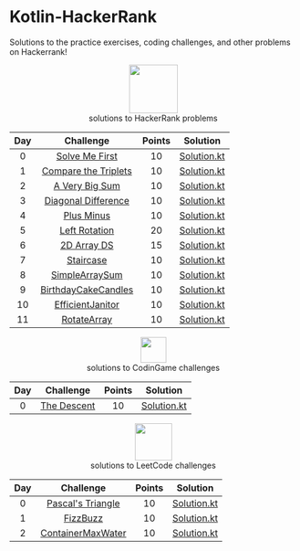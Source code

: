 # Kotlin-HackerRank
Solutions to the practice exercises, coding challenges, and other problems on Hackerrank!
<p align="center">
    <a href="#">
        <img height=85 src="https://sharp.services.greenhouse.io/production/integrations/hackerrank-color-resized-75nmq02hm.png?auto=format&fit=max&lossless=true&q=90&w=430&s=9545d538a825e5ba6ab1bf11ce9b1a24c39d7bf8560c09b65455914542050991">
    </a>
    <br>solutions to HackerRank problems
</p>


| Day |                                                          Challenge                                                         | Points |                                                                                          Solution                                                                                         |
|:---:|:--------------------------------------------------------------------------------------------------------------------------:|:------:|:-----------------------------------------------------------------------------------------------------------------------------------------------------------------------------------------:|
|  0  | [Solve Me First](https://www.hackerrank.com/challenges/solve-me-first/problem)                                              |   10   | [Solution.kt](https://github.com/herreraweb/Kotlin-HackerRank/blob/main/src/main/kotlin/SolveMeFirst.kt)                |
|  1  | [Compare the Triplets](https://www.hackerrank.com/challenges/compare-the-triplets/problem)                                  |   10   | [Solution.kt](https://github.com/herreraweb/Kotlin-HackerRank/blob/main/src/main/kotlin/CompareTheTriplets.kt)          |
|  2  | [A Very Big Sum](https://www.hackerrank.com/challenges/a-very-big-sum/problem)                                              |   10   | [Solution.kt](https://github.com/herreraweb/Kotlin-HackerRank/blob/main/src/main/kotlin/VeryBigSum.kt)                  |
|  3  | [Diagonal Difference](https://www.hackerrank.com/challenges/diagonal-difference/problem)                                    |   10   | [Solution.kt](https://github.com/herreraweb/Kotlin-HackerRank/blob/main/src/main/kotlin/DiagonalDifference.kt)          |
|  4  | [Plus Minus](https://www.hackerrank.com/challenges/plus-minus/problem)                                                      |   10   | [Solution.kt](https://github.com/herreraweb/Kotlin-HackerRank/blob/main/src/main/kotlin/PlusMinus.kt)                   |
|  5  | [Left Rotation](https://www.hackerrank.com/challenges/array-left-rotation/problem)                                           |  20   | [Solution.kt](https://github.com/herreraweb/Kotlin-HackerRank/blob/main/src/main/kotlin/LeftRotation.kt)                |
|  6  | [2D Array DS ](https://www.hackerrank.com/challenges/2d-array/problem)                                           |  15   | [Solution.kt](https://github.com/herreraweb/Kotlin-HackerRank/blob/main/src/main/kotlin/2DArrayDS.kt)                |
|  7  | [Staircase](https://www.hackerrank.com/challenges/staircase/problem)                                           |  10   | [Solution.kt](https://github.com/herreraweb/Kotlin-HackerRank/blob/main/src/main/kotlin/Staircase.kt)                |
|  8  | [SimpleArraySum](https://www.hackerrank.com/challenges/simplearraysum/problem)                                           |  10   | [Solution.kt](https://github.com/herreraweb/Kotlin-HackerRank/blob/main/src/main/kotlin/SimpleArraySum.kt)                |
|  9  | [BirthdayCakeCandles](https://www.hackerrank.com/challenges/simplearraysum/problem)                                           |  10   | [Solution.kt](https://github.com/herreraweb/Kotlin-HackerRank/blob/main/src/main/kotlin/BirthdayCakeCandles.kt)                |
|  10  | [EfficientJanitor](https://www.hackerrank.com/challenges/efficientjanitor/problem)                                           |  10   | [Solution.kt](https://github.com/herreraweb/Kotlin-HackerRank/blob/main/src/main/kotlin/EfficientJanitor.kt)                |
|  11  | [RotateArray](https://www.hackerrank.com/challenges/efficientjanitor/problem)                                           |  10   | [Solution.kt](https://github.com/herreraweb/Kotlin-HackerRank/blob/main/src/main/kotlin/RotateArray.kt)                |


<p align="center">
    <a href="#">
        <img height=45 src="https://logonoid.com/images/codingame-logo.png">
    </a>
    <br>solutions to CodinGame challenges
</p>


| Day |                                                          Challenge                                                         | Points |                                                                                          Solution                                                                                         |
|:---:|:--------------------------------------------------------------------------------------------------------------------------:|:------:|:-----------------------------------------------------------------------------------------------------------------------------------------------------------------------------------------:|
|  0  | [The Descent](https://www.codingame.com/training/easy/the-descent)                                              |   10   | [Solution.kt](https://github.com/herreraweb/Kotlin-HackerRank/blob/main/src/main/kotlin/TheDescent.kt)                |



<p align="center">
    <a href="#">
        <img height=65 src="https://miro.medium.com/max/1400/1*nFgF8PFbUBqaRVijajytog.jpeg">
    </a>
    <br>solutions to LeetCode challenges
</p>


| Day |                                                          Challenge                                                         | Points |                                                                                          Solution                                                                                         |
|:---:|:--------------------------------------------------------------------------------------------------------------------------:|:------:|:-----------------------------------------------------------------------------------------------------------------------------------------------------------------------------------------:|
|  0  | [Pascal's Triangle](https://leetcode.com/problems/pascals-triangle/)                                              |   10   | [Solution.kt](https://github.com/herreraweb/Kotlin-HackerRank/blob/main/src/main/kotlin/PascalTriangle.kt)                |
|  1  | [FizzBuzz](https://leetcode.com/problems/fizzbuzz/)                                              |   10   | [Solution.kt](https://github.com/herreraweb/Kotlin-HackerRank/blob/main/src/main/kotlin/FizzBuzz.kt)                |
|  2  | [ContainerMaxWater](https://leetcode.com/problems/container-with-most-water)                                              |   10   | [Solution.kt](https://github.com/herreraweb/Kotlin-HackerRank/blob/main/src/main/kotlin/ContainerMaxWater.kt)                |
